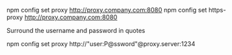 npm config set proxy http://proxy.company.com:8080
npm config set https-proxy http://proxy.company.com:8080




Surround the username and password in quotes

npm config set proxy http://"user:P@ssword"@proxy.server:1234